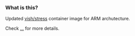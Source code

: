 ### What is this?

Updated [vish/stress](https://github.com/vishh/stress) container image for ARM archutecture.

Check [...](....) for more details.
